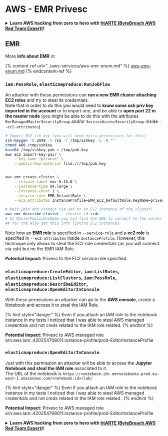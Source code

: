# AWS - EMR Privesc

<details>

<summary><strong>Learn AWS hacking from zero to hero with</strong> <a href="https://training.bytebreach.xyz/courses/arte"><strong>htARTE (ByteBreach AWS Red Team Expert)</strong></a><strong>!</strong></summary>

Other ways to support ByteBreach:

* If you want to see your **company advertised in ByteBreach** or **download ByteBreach in PDF** Check the [**SUBSCRIPTION PLANS**](https://github.com/sponsors/khulnasoft)!
* Get the [**official PEASS & ByteBreach swag**](https://peass.creator-spring.com)
* Discover [**The PEASS Family**](https://opensea.io/collection/the-peass-family), our collection of exclusive [**NFTs**](https://opensea.io/collection/the-peass-family)
* **Join the** 💬 [**Discord group**](https://discord.gg/hRep4RUj7f) or the [**telegram group**](https://t.me/peass) or **follow** us on **Twitter** 🐦 [**@bytebreach_live**](https://twitter.com/bytebreach_live)**.**
* **Share your hacking tricks by submitting PRs to the** [**ByteBreach**](https://github.com/khulnasoft/bytebreach) and [**ByteBreach Cloud**](https://github.com/khulnasoft/bytebreach-cloud) github repos.

</details>

## EMR

More **info about EMR** in:

{% content-ref url="../aws-services/aws-emr-enum.md" %}
[aws-emr-enum.md](../aws-services/aws-emr-enum.md)
{% endcontent-ref %}

### `iam:PassRole`, `elasticmapreduce:RunJobFlow`

An attacker with these permissions can **run a new EMR cluster attaching EC2 roles** and try to steal its credentials.\
Note that in order to do this you would need to **know some ssh priv key imported in the account** or to import one, and be able to **open port 22 in the master node** (you might be able to do this with the attributes `EmrManagedMasterSecurityGroup` and/or `ServiceAccessSecurityGroup` inside `--ec2-attributes`).

```bash
# Import EC2 ssh key (you will need extra permissions for this)
ssh-keygen -b 2048 -t rsa -f /tmp/sshkey -q -N ""
chmod 400 /tmp/sshkey
base64 /tmp/sshkey.pub > /tmp/pub.key
aws ec2 import-key-pair \
    --key-name "privesc" \
    --public-key-material file:///tmp/pub.key


aws emr create-cluster \
    --release-label emr-5.15.0 \
    --instance-type m4.large \
    --instance-count 1 \
    --service-role EMR_DefaultRole \
    --ec2-attributes InstanceProfile=EMR_EC2_DefaultRole,KeyName=privesc

# Wait 1min and connect via ssh to an EC2 instance of the cluster)
aws emr describe-cluster --cluster-id <id>
# In MasterPublicDnsName you can find the DNS to connect to the master instance
## You cna also get this info listing EC2 instances
```

Note how an **EMR role** is specified in `--service-role` and a **ec2 role** is specified in `--ec2-attributes` inside `InstanceProfile`. However, this technique only allows to steal the EC2 role credentials (as you will connect via ssh) but no the EMR IAM Role.

**Potential Impact:** Privesc to the EC2 service role specified.

### `elasticmapreduce:CreateEditor`, `iam:ListRoles`, `elasticmapreduce:ListClusters`, `iam:PassRole`, `elasticmapreduce:DescribeEditor`, `elasticmapreduce:OpenEditorInConsole`

With these permissions an attacker can go to the **AWS console**, create a Notebook and access it to steal the IAM Role.

{% hint style="danger" %}
Even if you attach an IAM role to the notebook instance in my tests I noticed that I was able to steal AWS managed credentials and not creds related to the IAM role related.
{% endhint %}

**Potential Impact:** Privesc to AWS managed role arn:aws:iam::420254708011:instance-profile/prod-EditorInstanceProfile

### `elasticmapreduce:OpenEditorInConsole`

Just with this permission an attacker will be able to access the **Jupyter Notebook and steal the IAM role** associated to it.\
The URL of the notebook is `https://<notebook-id>.emrnotebooks-prod.eu-west-1.amazonaws.com/<notebook-id>/lab/`

{% hint style="danger" %}
Even if you attach an IAM role to the notebook instance in my tests I noticed that I was able to steal AWS managed credentials and not creds related to the IAM role related`.`
{% endhint %}

**Potential Impact:** Privesc to AWS managed role arn:aws:iam::420254708011:instance-profile/prod-EditorInstanceProfile

<details>

<summary><strong>Learn AWS hacking from zero to hero with</strong> <a href="https://training.bytebreach.xyz/courses/arte"><strong>htARTE (ByteBreach AWS Red Team Expert)</strong></a><strong>!</strong></summary>

Other ways to support ByteBreach:

* If you want to see your **company advertised in ByteBreach** or **download ByteBreach in PDF** Check the [**SUBSCRIPTION PLANS**](https://github.com/sponsors/khulnasoft)!
* Get the [**official PEASS & ByteBreach swag**](https://peass.creator-spring.com)
* Discover [**The PEASS Family**](https://opensea.io/collection/the-peass-family), our collection of exclusive [**NFTs**](https://opensea.io/collection/the-peass-family)
* **Join the** 💬 [**Discord group**](https://discord.gg/hRep4RUj7f) or the [**telegram group**](https://t.me/peass) or **follow** us on **Twitter** 🐦 [**@bytebreach_live**](https://twitter.com/bytebreach_live)**.**
* **Share your hacking tricks by submitting PRs to the** [**ByteBreach**](https://github.com/khulnasoft/bytebreach) and [**ByteBreach Cloud**](https://github.com/khulnasoft/bytebreach-cloud) github repos.

</details>
